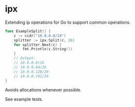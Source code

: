 # ipx

Extending ip operations for Go to support common operations.

```go
func ExampleSplit() {
	c := cidr("10.0.0.0/24")
	splitter := ipx.Split(c, 26)
	for splitter.Next(c) {
		fmt.Println(c.String())
	}
	// Output:
	// 10.0.0.0/26
	// 10.0.0.64/26
	// 10.0.0.128/26
	// 10.0.0.192/26
}
```

Avoids allocations whenever possible.

See example tests.
